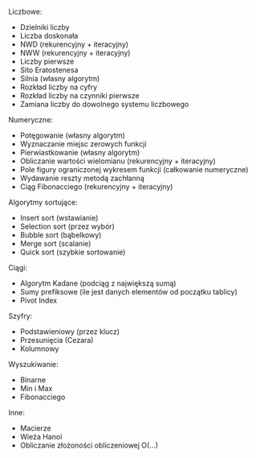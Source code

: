 Liczbowe:
- Dzielniki liczby
- Liczba doskonała
- NWD (rekurencyjny + iteracyjny)
- NWW (rekurencyjny + iteracyjny)
- Liczby pierwsze
- Sito Eratostenesa
- Silnia (własny algorytm)
- Rozkład liczby na cyfry
- Rozkład liczby na czynniki pierwsze
- Zamiana liczby do dowolnego systemu liczbowego

Numeryczne:
- Potęgowanie (własny algorytm)
- Wyznaczanie miejsc zerowych funkcji
- Pierwiastkowanie (własny algorytm)
- Obliczanie wartości wielomianu (rekurencyjny + iteracyjny)
- Pole figury ograniczonej wykresem funkcji (całkowanie numeryczne)
- Wydawanie reszty metodą zachłanną
- Ciąg Fibonacciego (rekurencyjny + iteracyjny)

Algorytmy sortujące:
- Insert sort (wstawianie)
- Selection sort (przez wybór)
- Bubble sort (bąbelkowy)
- Merge sort (scalanie)
- Quick sort (szybkie sortowanie)

Ciągi:
- Algorytm Kadane (podciąg z największą sumą)
- Sumy prefiksowe (ile jest danych elementów od początku tablicy)
- Pivot Index

Szyfry:
- Podstawieniowy (przez klucz)
- Przesunięcia (Cezara)
- Kolumnowy

Wyszukiwanie:
- Binarne
- Min i Max
- Fibonacciego

Inne:
- Macierze
- Wieża Hanoi
- Obliczanie złożoności obliczeniowej O(...)